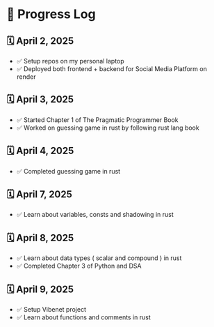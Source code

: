 # 📅 Progress Log

## 🗓️ April 2, 2025

- ✅ Setup repos on my personal laptop
- ✅ Deployed both frontend + backend for Social Media Platform on render

## 🗓️ April 3, 2025

- ✅ Started Chapter 1 of The Pragmatic Programmer Book
- ✅ Worked on guessing game in rust by following rust lang book

## 🗓️ April 4, 2025

- ✅ Completed guessing game in rust

## 🗓️ April 7, 2025

- ✅ Learn about variables, consts and shadowing in rust

## 🗓️ April 8, 2025

- ✅ Learn about data types ( scalar and compound ) in rust
- ✅ Completed Chapter 3 of Python and DSA

## 🗓️ April 9, 2025

- ✅ Setup Vibenet project
- ✅ Learn about functions and comments in rust
